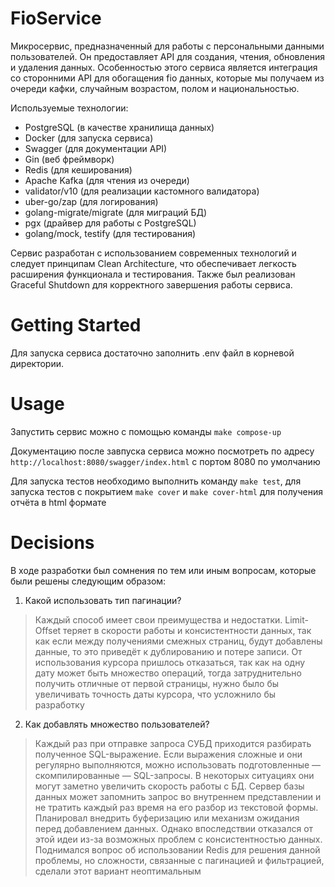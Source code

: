 # FioService

Микросервис, предназначенный для работы с персональными данными пользователей.
Он предоставляет API для создания, чтения, обновления и удаления данных. Особенностью этого сервиса является интеграция 
со сторонними API для обогащения fio данных, которые мы получаем из очереди кафки, случайным возрастом, полом и национальностью.

Используемые технологии:
- PostgreSQL (в качестве хранилища данных)
- Docker (для запуска сервиса)
- Swagger (для документации API)
- Gin (веб фреймворк)
- Redis (для кеширования)
- Apache Kafka (для чтения из очереди)
- validator/v10 (для реализации кастомного валидатора)
- uber-go/zap (для логирования)
- golang-migrate/migrate (для миграций БД)
- pgx (драйвер для работы с PostgreSQL)
- golang/mock, testify (для тестирования)

Сервис разработан с использованием современных технологий и следует принципам Clean Architecture,
что обеспечивает легкость расширения функционала и тестирования. Также был реализован Graceful Shutdown
для корректного завершения работы сервиса.

# Getting Started

Для запуска сервиса достаточно заполнить .env файл в корневой директории.

# Usage

Запустить сервис можно с помощью команды `make compose-up`

Документацию после завпуска сервиса можно посмотреть по адресу `http://localhost:8080/swagger/index.html`
с портом 8080 по умолчанию

Для запуска тестов необходимо выполнить команду `make test`, для запуска тестов с покрытием `make cover` и `make cover-html` для получения отчёта в html формате

# Decisions <a name="decisions"></a>

В ходе разработки был сомнения по тем или иным вопросам, которые были решены следующим образом:

1. Какой использовать тип пагинации?
> Каждый способ имеет свои преимущества и недостатки. Limit-Offset теряет в скорости работы и консистентности данных,
так как если между получениями смежных страниц, будут добавлены данные, то это приведёт к дублированию и потере записи.
От использования курсора пришлось отказаться, так как на одну дату может быть множество операций,
тогда затруднительно получить отличные от первой страницы, нужно было бы увеличивать точность даты курсора, что усложнило бы разработку
2. Как добавлять множество пользователей?
> Каждый раз при отправке запроса СУБД приходится разбирать полученное SQL-выражение. Если выражения сложные и они регулярно выполняются,
можно использовать подготовленные — скомпилированные — SQL-запросы. В некоторых ситуациях они могут заметно увеличить скорость работы с БД.
Сервер базы данных может запомнить запрос во внутреннем представлении и не тратить каждый раз время на его разбор из текстовой формы.
Планировал внедрить буферизацию или механизм ожидания перед добавлением данных. Однако впоследствии отказался от этой идеи из-за возможных проблем с консистентностью данных.
Поднимался вопрос об использовании Redis для решения данной проблемы, но сложности, связанные с пагинацией и фильтрацией,
сделали этот вариант неоптимальным
